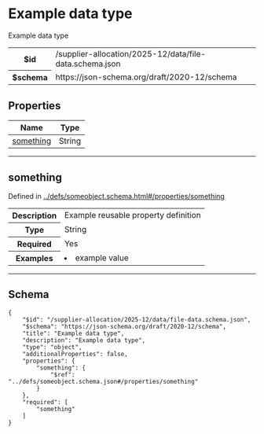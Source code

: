 

# Example data type

<p>Example data type</p>

<table>
<tbody>
<tr><th>$id</th><td>/supplier-allocation/2025-12/data/file-data.schema.json</td></tr>
<tr><th>$schema</th><td>https://json-schema.org/draft/2020-12/schema</td></tr>
</tbody>
</table>

## Properties

<table class="jssd-properties-table"><thead><tr><th colspan="2">Name</th><th>Type</th></tr></thead><tbody><tr><td colspan="2"><a href="#something">something</a></td><td>String</td></tr></tbody></table>



<hr />


## something

  <p>Defined in <a href="../defs/someobject.schema.html#/properties/something">../defs/someobject.schema.html#/properties/something</a></p>

<table class="jssd-property-table">
  <tbody>
    <tr>
      <th>Description</th>
      <td colspan="2">Example reusable property definition</td>
    </tr>
    <tr><th>Type</th><td colspan="2">String</td></tr>
    <tr>
      <th>Required</th>
      <td colspan="2">Yes</td>
    </tr>
    <tr>
      <th>Examples</th>
      <td colspan="2"><li>example value</li></td>
    </tr>
  </tbody>
</table>









<hr />

## Schema
```
{
    "$id": "/supplier-allocation/2025-12/data/file-data.schema.json",
    "$schema": "https://json-schema.org/draft/2020-12/schema",
    "title": "Example data type",
    "description": "Example data type",
    "type": "object",
    "additionalProperties": false,
    "properties": {
        "something": {
            "$ref": "../defs/someobject.schema.json#/properties/something"
        }
    },
    "required": [
        "something"
    ]
}
```


